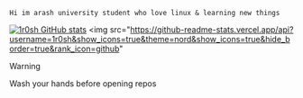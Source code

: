 ```
Hi im arash university student who love linux & learning new things
```

 [![1r0sh GitHub stats](https://github-readme-stats.vercel.app/api?username=1r0sh)](https://github.com/anuraghazra/github-readme-stats)
<img src="https://github-readme-stats.vercel.app/api?username=1r0sh&show_icons=true&theme=nord&show_icons=true&hide_border=true&rank_icon=github"
> [!Warning]
> Wash your hands before opening repos
